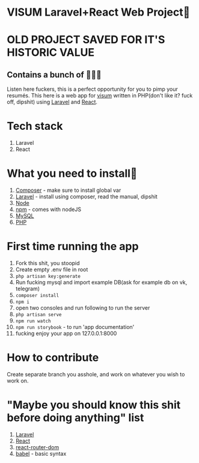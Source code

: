 # VISUM Laravel+React Web Project👾
# OLD PROJECT SAVED FOR IT'S HISTORIC VALUE
## Contains a bunch of 🍝🍝🍝
Listen here fuckers, this is a perfect opportunity for you to pimp your resumés. This here is a web app for [visum](https://visum.kz) written in PHP(don't like it? fuck off, dipshit) using [Laravel](https://laravel.com) and [React](https://reactjs.org).
# Tech stack
1. Laravel
2. React
# What you need to install🚀
1. [Composer](https://getcomposer.org/) - make sure to install global var
2. [Laravel](https://laravel.com) - install using composer, read the manual, dipshit
3. [Node](https://nodejs.org/en/)
4. [npm](https://www.npmjs.com/) - comes with nodeJS
5. [MySQL](https://www.mysql.com/)
6. [PHP](http://php.net/downloads.php)
# First time running the app
1. Fork this shit, you stoopid
2. Create empty .env file in root
3. `php artisan key:generate`
4. Run fucking mysql and import example DB(ask for example db on vk, telegram)
5. `composer install`
6. `npm i`
7. open two consoles and run following to run the server
8. `php artisan serve`
9. `npm run watch`
10. `npm run storybook` - to run 'app documentation'
11. fucking enjoy your app on 127.0.0.1:8000
# How to contribute
Create separate branch you asshole, and work on whatever you wish to work on.
# "Maybe you should know this shit before doing anything" list
1. [Laravel](https://laravel.com/docs/5.7/installation)
2. [React](https://reactjs.org/docs/getting-started.html)
3. [react-router-dom](https://reacttraining.com/react-router/web/guides/quick-start)
4. [babel](https://babeljs.io/) - basic syntax

